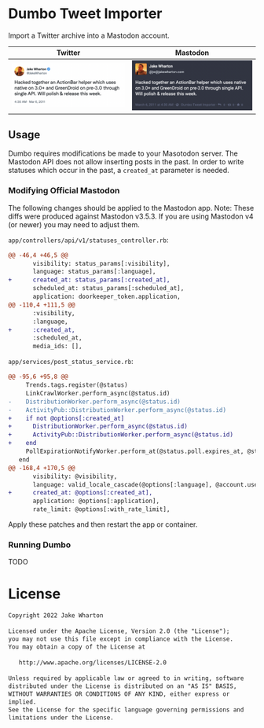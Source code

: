 # Dumbo Tweet Importer

Import a Twitter archive into a Mastodon account.

| Twitter                | Mastodon              |
|------------------------|-----------------------|
| ![](example-tweet.png) | ![](example-toot.png) |

## Usage

Dumbo requires modifications be made to your Masotodon server.
The Mastodon API does not allow inserting posts in the past.
In order to write statuses which occur in the past, a `created_at` parameter is needed.

### Modifying Official Mastodon

The following changes should be applied to the Mastodon app.
Note: These diffs were produced against Mastodon v3.5.3.
If you are using Mastodon v4 (or newer) you may need to adjust them.

`app/controllers/api/v1/statuses_controller.rb`:
```diff
@@ -46,4 +46,5 @@
       visibility: status_params[:visibility],
       language: status_params[:language],
+      created_at: status_params[:created_at],
       scheduled_at: status_params[:scheduled_at],
       application: doorkeeper_token.application,
@@ -110,4 +111,5 @@
       :visibility,
       :language,
+      :created_at,
       :scheduled_at,
       media_ids: [],
```

`app/services/post_status_service.rb`:
```diff
@@ -95,6 +95,8 @@
     Trends.tags.register(@status)
     LinkCrawlWorker.perform_async(@status.id)
-    DistributionWorker.perform_async(@status.id)
-    ActivityPub::DistributionWorker.perform_async(@status.id)
+    if not @options[:created_at]
+      DistributionWorker.perform_async(@status.id)
+      ActivityPub::DistributionWorker.perform_async(@status.id)
+    end
     PollExpirationNotifyWorker.perform_at(@status.poll.expires_at, @status.poll.id) if @status.poll
   end
@@ -168,4 +170,5 @@
       visibility: @visibility,
       language: valid_locale_cascade(@options[:language], @account.user&.preferred_posting_language, I18n.default_locale),
+      created_at: @options[:created_at],
       application: @options[:application],
       rate_limit: @options[:with_rate_limit],
```

Apply these patches and then restart the app or container.

### Running Dumbo

TODO

# License

    Copyright 2022 Jake Wharton

    Licensed under the Apache License, Version 2.0 (the "License");
    you may not use this file except in compliance with the License.
    You may obtain a copy of the License at

       http://www.apache.org/licenses/LICENSE-2.0

    Unless required by applicable law or agreed to in writing, software
    distributed under the License is distributed on an "AS IS" BASIS,
    WITHOUT WARRANTIES OR CONDITIONS OF ANY KIND, either express or implied.
    See the License for the specific language governing permissions and
    limitations under the License.
